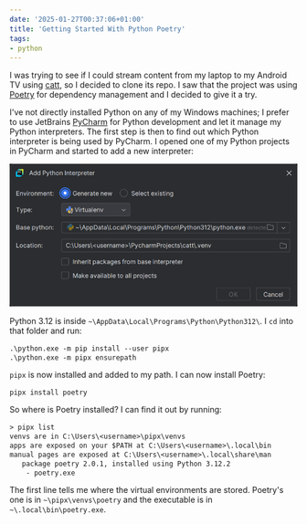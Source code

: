 ```yaml
---
date: '2025-01-27T00:37:06+01:00'
title: 'Getting Started With Python Poetry'
tags:
- python
---
```


I was trying to see if I could stream content from my laptop to my Android TV using [catt](https://github.com/skorokithakis/catt), so I decided to clone its repo.
I saw that the project was using [Poetry](https://python-poetry.org/) for dependency management and I decided to give it a try.

I've not directly installed Python on any of my Windows machines; I prefer to use JetBrains [PyCharm](https://www.jetbrains.com/pycharm/) for Python development and let it manage my Python interpreters.
The first step is then to find out which Python interpreter is being used by PyCharm.
I opened one of my Python projects in PyCharm and started to add a new interpreter:

![Add a new interpreter](add-new-interpreter.png)

Python 3.12 is inside `~\AppData\Local\Programs\Python\Python312\`.
I `cd` into that folder and run:

```
.\python.exe -m pip install --user pipx
.\python.exe -m pipx ensurepath
```

`pipx` is now installed and added to my path. I can now install Poetry:

```
pipx install poetry
```

So where is Poetry installed? I can find it out by running:

```
> pipx list
venvs are in C:\Users\<username>\pipx\venvs
apps are exposed on your $PATH at C:\Users\<username>\.local\bin
manual pages are exposed at C:\Users\<username>\.local\share\man
   package poetry 2.0.1, installed using Python 3.12.2
    - poetry.exe
```

The first line tells me where the virtual environments are stored.
Poetry's one is in `~\pipx\venvs\poetry` and the executable is in `~\.local\bin\poetry.exe`.